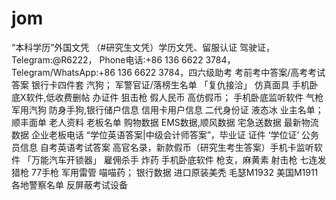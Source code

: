 # jom
“本科学历”外国文凭 （#研究生文凭）学历文凭、留服认证 驾驶证，Telegram:@R6222， Phone电话:+86 136 6622 3784， Telegram/WhatsApp:+86 136 6622 3784，四六级助考 考前考中答案/高考考试答案 银行卡四件套 汽狗；  军警官证/落榜生名单 「复仇接洽」 仿真面具 手机卧底X软件,低收费删帖 办证件 狙击枪 假人民币 高仿假币；  手机卧底监听软件 气枪 军用汽狗 防身手狗,银行储户信息 信用卡用户信息 二代身份证 液态冰 业主名单；  顺丰面单 老人资料 老板名单 购物数据 EMS数据,顺风数据 宅急送数据 最新物流数据 企业老板电话  “学位英语答案|中级会计师答案”，毕业证 证件   ‘学位证’ 公务员信息 自考英语考试答案 高官名录，新款假币（研究生考生答案）手机卡监听软件  「万能汽车开锁器」 雇佣杀手 炸药 手机卧底软件 枪支，麻黄素 射击枪 七连发猎枪 77手枪 军用雷管 喵喵药；  银行数据 进口原装美秃 毛瑟M1932 美国M1911 各地警察名单 反屏蔽考试设备
